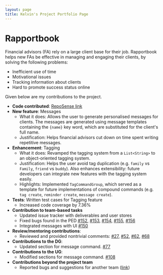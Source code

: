 ```yaml
---
layout: page
title: Kelvin's Project Portfolio Page 
---
```


# Rapportbook

Financial advisors (FA) rely on a large client base for their job. Rapportbook helps new FAs be effective in managing and engaging their clients, by solving the following problems:  

- Inefficient use of time  
- Motivational issues  
- Tracking information about clients  
- Hard to promote success status online  

Given below are my contributions to the project.  

- **Code contributed**: [RepoSense link](https://nus-cs2103-ay2223s1.github.io/tp-dashboard/?search=kelvinou01&breakdown=true&sort=groupTitle&sortWithin=title&since=2022-09-16&timeframe=commit&mergegroup=&groupSelect=groupByRepos&checkedFileTypes=docs~functional-code~test-code~other)  
- **New feature**: Messages
  - What it does: Allows the user to generate personalised messages for clients. The messages are generated using message templates containing the `{name}` key word, which are substituted for the client's full name. 
  - Justification: Helps financial advisors cut down on time spent writing repetitive messages. 
- **Enhancement**: Tagging 
  - What it does: Revamped the tagging system from a `List<String>` to an object-oriented tagging system. 
  - Justification: Helps the user avoid tag duplication (e.g. `family` vs `Family`, `friend` vs `buddy`). Also enhances extensibility: future developers can integrate new features with the tagging system easily.
  - Highlights: Implemented `TagCommandGroup`, which served as a template for future implementations of compound commands (e.g. `tag create`, `reminder create`, `message create`).
- **Tests**: Written test cases for Tagging feature
  - Increased code coverage by 7.36%
- **Contribution to team-based tasks**  
  - Updated issue tracker with deliverables and user stores 
  - Fixed bugs found in the PED [#152](https://github.com/AY2223S1-CS2103T-T13-2/tp/pull/152), [#153](https://github.com/AY2223S1-CS2103T-T13-2/tp/pull/153), [#154](https://github.com/AY2223S1-CS2103T-T13-2/tp/pull/154), [#155](https://github.com/AY2223S1-CS2103T-T13-2/tp/pull/155), [#156](https://github.com/AY2223S1-CS2103T-T13-2/tp/pull/156)
  - Integrated messages with UI [#150](https://github.com/AY2223S1-CS2103T-T13-2/tp/pull/105)
- **Review/mentoring contributions**:  
  - Reviewed and provided nontrivial comments: [#27](https://github.com/AY2223S1-CS2103T-T13-2/tp/pull/27), [#52](https://github.com/AY2223S1-CS2103T-T13-2/tp/pull/52), [#62](https://github.com/AY2223S1-CS2103T-T13-2/tp/pull/62), [#68](https://github.com/AY2223S1-CS2103T-T13-2/tp/pull/68)
- **Contributions to the DG**:  
  - Updated section for message command. [#77](https://github.com/AY2223S1-CS2103T-T13-2/tp/pull/77)
- **Contributions to the UG**:  
  - Modified sections for message command. [#108](https://github.com/AY2223S1-CS2103T-T13-2/tp/pull/108)
- **Contributions beyond the project team**
  - Reported bugs and suggestions for another team ([link](https://github.com/kelvinou01/ped/issues))
